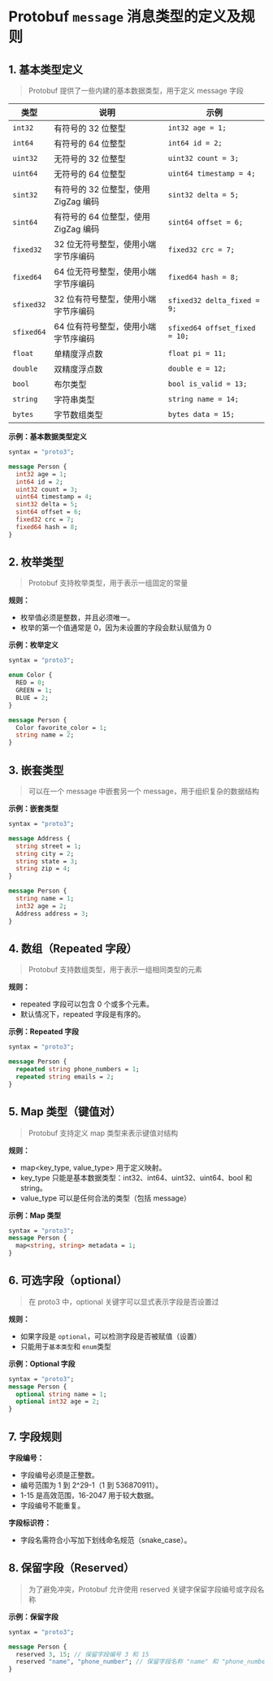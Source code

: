 # Protobuf `message` 消息类型的定义及规则

## 1. 基本类型定义
> Protobuf 提供了一些内建的基本数据类型，用于定义 message 字段

| 类型         | 说明                       | 示例                            |
|------------|--------------------------|-------------------------------|
| `int32`    | 有符号的 32 位整型              | `int32 age = 1;`              |
| `int64`    | 有符号的 64 位整型              | `int64 id = 2;`               |
| `uint32`   | 无符号的 32 位整型              | `uint32 count = 3;`           |
| `uint64`   | 无符号的 64 位整型              | `uint64 timestamp = 4;`       |
| `sint32`   | 有符号的 32 位整型，使用 ZigZag 编码 | `sint32 delta = 5;`           |
| `sint64`   | 有符号的 64 位整型，使用 ZigZag 编码 | `sint64 offset = 6;`          |
| `fixed32`  | 32 位无符号整型，使用小端字节序编码      | `fixed32 crc = 7;`            |
| `fixed64`  | 64 位无符号整型，使用小端字节序编码      | `fixed64 hash = 8;`           |
| `sfixed32` | 32 位有符号整型，使用小端字节序编码      | `sfixed32 delta_fixed = 9;`   |
| `sfixed64` | 64 位有符号整型，使用小端字节序编码      | `sfixed64 offset_fixed = 10;` |
| `float`    | 单精度浮点数                   | `float pi = 11;`              |
| `double`   | 双精度浮点数                   | `double e = 12;`              |
| `bool`     | 布尔类型                     | `bool is_valid = 13;`         |
| `string`   | 字符串类型                    | `string name = 14;`           |
| `bytes`    | 字节数组类型                   | `bytes data = 15;`            |

**示例：基本数据类型定义**
```protobuf
syntax = "proto3";

message Person {
  int32 age = 1;
  int64 id = 2;
  uint32 count = 3;
  uint64 timestamp = 4;
  sint32 delta = 5;
  sint64 offset = 6;
  fixed32 crc = 7;
  fixed64 hash = 8;
}
```

## 2. 枚举类型
> Protobuf 支持枚举类型，用于表示一组固定的常量

**规则：**
- 枚举值必须是整数，并且必须唯一。
- 枚举的第一个值通常是 0，因为未设置的字段会默认赋值为 0

**示例：枚举定义**
```protobuf
syntax = "proto3";

enum Color {
  RED = 0;
  GREEN = 1;
  BLUE = 2;
}

message Person {
  Color favorite_color = 1;
  string name = 2;
}
```

## 3. 嵌套类型
> 可以在一个 message 中嵌套另一个 message，用于组织复杂的数据结构

**示例：嵌套类型**
```protobuf
syntax = "proto3";

message Address {
  string street = 1;
  string city = 2;
  string state = 3;
  string zip = 4;
}

message Person {
  string name = 1;
  int32 age = 2;
  Address address = 3;
}
```
## 4. 数组（Repeated 字段）
> Protobuf 支持数组类型，用于表示一组相同类型的元素

**规则：**
- repeated 字段可以包含 0 个或多个元素。
- 默认情况下，repeated 字段是有序的。

**示例：Repeated 字段**
```protobuf
syntax = "proto3";

message Person {
  repeated string phone_numbers = 1;
  repeated string emails = 2;
}
```

## 5. Map 类型（键值对）
> Protobuf 支持定义 map 类型来表示键值对结构

**规则：**
- map<key_type, value_type> 用于定义映射。
- key_type 只能是基本数据类型：int32、int64、uint32、uint64、bool 和 string。
- value_type 可以是任何合法的类型（包括 message）

**示例：Map 类型**
```protobuf
syntax = "proto3";
message Person {
  map<string, string> metadata = 1;
}
```

## 6. 可选字段（optional）
> 在 proto3 中，optional 关键字可以显式表示字段是否设置过

**规则：**
- 如果字段是 `optional`，可以检测字段是否被赋值（设置）
- 只能用于`基本类型`和 `enum`类型

**示例：Optional 字段**
```protobuf
syntax = "proto3";
message Person {
  optional string name = 1;
  optional int32 age = 2;
}
```

## 7. 字段规则
**字段编号：**

- 字段编号必须是正整数。
- 编号范围为 1 到 2^29-1（1 到 536870911）。
- 1-15 是高效范围，16-2047 用于较大数据。
- 字段编号不能重复。

**字段标识符：**

- 字段名需符合小写加下划线命名规范（snake_case）。

## 8. 保留字段（Reserved）
> 为了避免冲突，Protobuf 允许使用 reserved 关键字保留字段编号或字段名称

**示例：保留字段**
```protobuf
syntax = "proto3";

message Person {
  reserved 3, 15; // 保留字段编号 3 和 15
  reserved "name", "phone_number"; // 保留字段名称 "name" 和 "phone_number"
}
```
